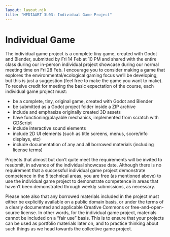 ```yaml
---
layout: layout.njk
title: "MEDIAART 3L03: Individual Game Project"
---
```


# Individual Game

The individual game project is a complete tiny game, created with Godot and Blender, submitted by Fri 14 Feb at 10 PM and shared with the entire class during our in-person individual project showcase during our normal meeting time on Fri 28 Feb. I encourage you to consider making a game that explores the environmental/ecological gaming focus we’ll be developing, but this is just a suggestion (feel free to make the game you want to make). To receive credit for meeting the basic expectation of the course, each individual game project must: 

- be a complete, tiny, original game, created with Godot and Blender 
- be submitted as a Godot project folder inside a ZIP archive 
- include and emphasize originally created 3D assets 
- have functioning/playable mechanics, implemented from scratch with GDScript 
- include interactive sound elements 
- include 2D UI elements (such as title screens, menus, score/info displays, etc) 
- include documentation of any and all borrowed materials (including license terms) 

Projects that almost but don’t quite meet the requirements will be invited to resubmit, in advance of the individual showcase date. Although there is no requirement that a successful individual game project demonstrate competence in the 5 technical areas, you are free (as mentioned above) to use the individual game project to demonstrate competence in areas that haven’t been demonstrated through weekly submissions, as necessary. 

Please note also that any borrowed materials included in the project must either be explicitly available on a public domain basis, or under the terms of a clearly documented and applicable Creative Commons or free-and-open-source license. In other words, for the individual game project, materials cannot be included on a “fair use” basis. This is to ensure that your projects can be used as portfolio materials later on, and to practice thinking about such things as we head towards the collective game project.
